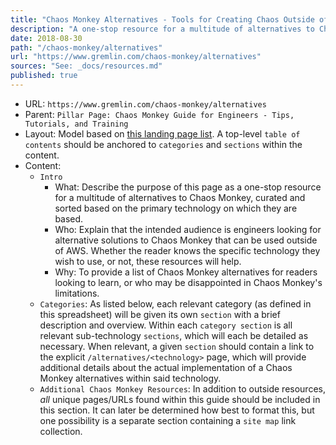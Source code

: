 ```yaml
---
title: "Chaos Monkey Alternatives - Tools for Creating Chaos Outside of AWS"
description: "A one-stop resource for a multitude of alternatives to Chaos Monkey, curated and sorted based on the primary technology on which they are based."
date: 2018-08-30
path: "/chaos-monkey/alternatives"
url: "https://www.gremlin.com/chaos-monkey/alternatives"
sources: "See: _docs/resources.md"
published: true
---
```


- URL: `https://www.gremlin.com/chaos-monkey/alternatives`
- Parent: `Pillar Page: Chaos Monkey Guide for Engineers - Tips, Tutorials, and Training`
- Layout: Model based on [this landing page list](https://instapage.com/blog/landing-page-examples).  A top-level `table of contents` should be anchored to `categories` and `sections` within the content.
- Content:
  - `Intro`
    - What: Describe the purpose of this page as a one-stop resource for a multitude of alternatives to Chaos Monkey, curated and sorted based on the primary technology on which they are based.
    - Who: Explain that the intended audience is engineers looking for alternative solutions to Chaos Monkey that can be used outside of AWS.  Whether the reader knows the specific technology they wish to use, or not, these resources will help.
    - Why: To provide a list of Chaos Monkey alternatives for readers looking to learn, or who may be disappointed in Chaos Monkey's limitations.
  - `Categories`: As listed below, each relevant category (as defined in this spreadsheet) will be given its own `section` with a brief description and overview.  Within each `category section` is all relevant sub-technology `sections`, which will each be detailed as necessary.  When relevant, a given `section` should contain a link to the explicit `/alternatives/<technology>` page, which will provide additional details about the actual implementation of a Chaos Monkey alternatives within said technology.
  - `Additional Chaos Monkey Resources`: In addition to outside resources, _all_ unique pages/URLs found within this guide should be included in this section.  It can later be determined how best to format this, but one possibility is a separate section containing a `site map` link collection.

[/]:                                    /
[/advanced-tips]:                       /advanced-tips
[/alternatives]:                        /alternatives
[/alternatives/azure]:                  /alternatives/azure
[/alternatives/docker]:                 /alternatives/docker
[/alternatives/google-cloud-platform]:  /alternatives/google-cloud-platform
[/alternatives/kubernetes]:             /alternatives/kubernetes
[/alternatives/openshift]:              /alternatives/openshift
[/alternatives/private-cloud]:          /alternatives/private-cloud
[/alternatives/spring-boot]:            /alternatives/spring-boot
[/alternatives/vmware]:                 /alternatives/vmware
[/developer-tutorial]:                  /developer-tutorial
[/downloads-resources]:                 /downloads-resources
[/origin-netflix]:                      /origin-netflix
[/simian-army]:                         /simian-army